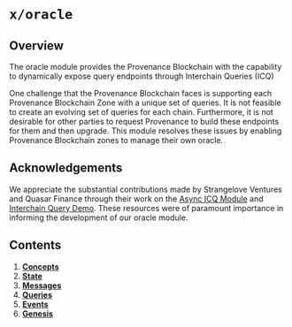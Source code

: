 # `x/oracle`

## Overview

The oracle module provides the Provenance Blockchain with the capability to dynamically expose query endpoints through Interchain Queries (ICQ)

One challenge that the Provenance Blockchain faces is supporting each Provenance Blockchain Zone with a unique set of queries. It is not feasible to create an evolving set of queries for each chain. Furthermore, it is not desirable for other parties to request Provenance to build these endpoints for them and then upgrade. This module resolves these issues by enabling Provenance Blockchain zones to manage their own oracle.

## Acknowledgements

We appreciate the substantial contributions made by Strangelove Ventures and Quasar Finance through their work on the [Async ICQ Module](https://github.com/cosmos/ibc-apps/tree/main/modules/async-icq) and [Interchain Query Demo](https://github.com/quasar-finance/interchain-query-demo). These resources were of paramount importance in informing the development of our oracle module.

## Contents

1. **[Concepts](01_concepts.md)**
2. **[State](02_state.md)**
3. **[Messages](03_messages.md)**
4. **[Queries](04_queries.md)**
5. **[Events](05_events.md)**
6. **[Genesis](06_genesis.md)**